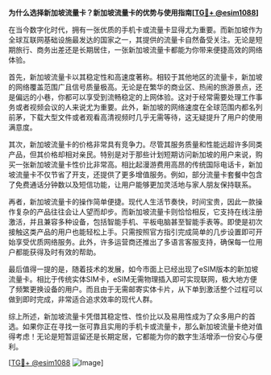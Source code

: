 **为什么选择新加坡流量卡？新加坡流量卡的优势与使用指南[[TG💪+ @esim1088](https://t.me/s/esim1088)]**

在当今数字化时代，拥有一张优质的手机卡或流量卡显得尤为重要。而新加坡作为全球互联网基础设施最发达的国家之一，其提供的流量卡自然备受关注。无论是短期旅行、商务出差还是长期居住，一张新加坡流量卡都能为你带来便捷高效的网络体验。

首先，新加坡流量卡以其稳定性和高速度著称。相较于其他地区的流量卡，新加坡的网络覆盖范围广且信号质量极高。无论是在繁华的商业区、热闹的旅游景点，还是偏远的小巷，你都可以享受到流畅稳定的上网体验。这对于经常需要处理工作事务或者视频会议的人来说尤为重要。此外，新加坡的网络速度在全球范围内都名列前茅，下载大型文件或者观看高清视频时几乎无需等待，这无疑提升了用户的使用满意度。

其次，新加坡流量卡的价格非常具有竞争力。尽管其服务质量和性能远超许多同类产品，但其价格却相对亲民。特别是对于那些计划短期访问新加坡的用户来说，购买一张新加坡流量卡性价比非常高。相比起漫游费用高昂的传统国际电话卡，新加坡流量卡不仅节省了开支，还提供了更多增值服务。例如，部分流量卡套餐中包含了免费通话分钟数以及短信功能，让用户能够更加灵活地与家人朋友保持联系。

再者，新加坡流量卡的操作简单便捷。现代人生活节奏快，时间宝贵，因此一款操作复杂的产品往往会让人望而却步。而新加坡流量卡则恰恰相反，它支持在线注册激活，并且兼容多种设备，包括智能手机、平板电脑甚至智能手表等。即使是初次接触这类产品的用户也能轻松上手。只需按照官方指引完成简单的几步设置即可开始享受优质网络服务。此外，许多运营商还推出了多语言客服支持，确保每一位用户都能获得及时有效的帮助。

最后值得一提的是，随着技术的发展，如今市面上已经出现了eSIM版本的新加坡流量卡。相比于传统实体SIM卡，eSIM无需物理插入即可实现联网，极大地方便了频繁更换设备的用户。而且由于无需邮寄实体卡片，从下单到激活整个过程可以做到即时完成，非常适合追求效率的现代人群。

综上所述，新加坡流量卡凭借其稳定性、性价比以及易用性成为了众多用户的首选。如果你正在寻找一张可靠且实用的手机卡或流量卡，那么新加坡流量卡绝对值得考虑！无论是短暂逗留还是长期定居，它都能为你的数字生活增添一份安心与便利。

[[TG💪+ @esim1088](https://t.me/s/esim1088) ![Image](https://i.postimg.cc/4NQfJmqS/Snipaste-2025-05-13-00-14-12.png)]